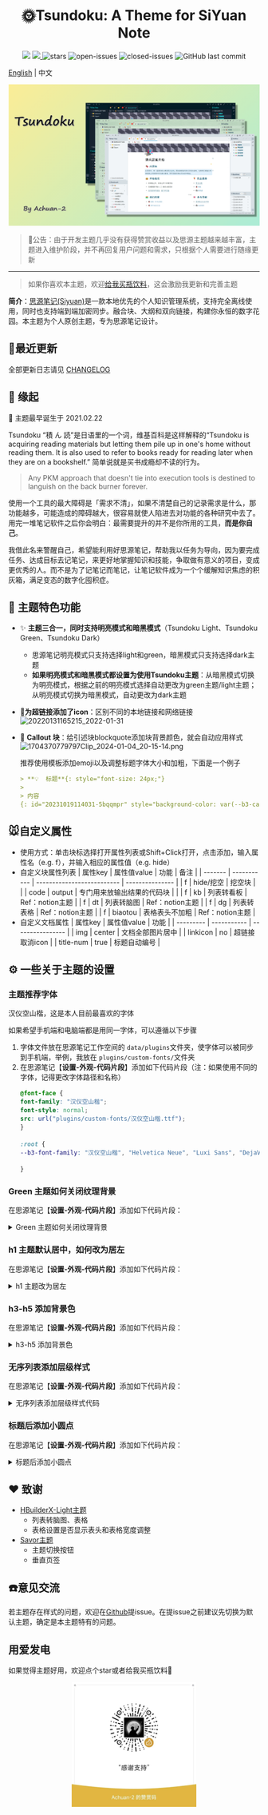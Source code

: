 <h1 align="center">🌞Tsundoku: A Theme for SiYuan Note</h1>



<p align="center">        
           <a title="Hits" target="_blank" href="https://github.com/Achuan-2/siyuan-themes-tsundoku-light"><img src="https://hits.b3log.org/Achuan-2/siyuan-themes-tsundoku-light.svg" ></a>
           <a title="GitHub release (latest by date including pre-releases)" target="_blank" href="https://github.com/Achuan-2/siyuan-themes-tsundoku/releases/latest">
                 <img src="https://img.shields.io/github/v/release/Achuan-2/siyuan-themes-tsundoku?include_prereleases&style=flat-square" >
           </a>
           <img src="https://img.shields.io/github/stars/Achuan-2/siyuan-themes-tsundoku" alt="stars">
           <img src="https://img.shields.io/github/issues-raw/Achuan-2/siyuan-themes-tsundoku" alt="open-issues">
           <img src="https://img.shields.io/github/issues-closed-raw/Achuan-2/siyuan-themes-tsundoku" alt="closed-issues">
          <img src="https://img.shields.io/github/last-commit/Achuan-2/siyuan-themes-tsundoku" alt="GitHub last commit">
</p>

[English](./README.md)  | 中文

![](preview.png)

> 📢公告：由于开发主题几乎没有获得赞赏收益以及思源主题越来越丰富，主题进入维护阶段，并不再回复用户问题和需求，只根据个人需要进行随缘更新

---

> 如果你喜欢本主题，欢迎[给我买瓶饮料](https://www.yuque.com/achuan-2)，这会激励我更新和完善主题

**简介**：[思源笔记(Siyuan)](https://github.com/siyuan-note/siyuan)是一款本地优先的个人知识管理系统，支持完全离线使用，同时也支持端到端加密同步。融合块、大纲和双向链接，构建你永恒的数字花园。本主题为个人原创主题，专为思源笔记设计。


## 🚀最近更新


全部更新日志请见 [CHANGELOG](https://cdn.jsdelivr.net/gh/Achuan-2/siyuan-themes-tsundoku@main/CHANGELOG.md)

## 💌 缘起

🎉 主题最早诞生于 2021.02.22

Tsundoku “積 ん 読”是日语里的一个词，维基百科是这样解释的“Tsundoku is acquiring reading materials but letting them pile up in one's home without reading them. It is also used to refer to books ready for reading later when they are on a bookshelf.” 简单说就是买书成瘾却不读的行为。

> Any PKM approach that doesn't tie into execution tools is destined to languish on the back burner forever.

使用一个工具的最大障碍是「需求不清」，如果不清楚自己的记录需求是什么，那功能越多，可能造成的障碍越大，很容易就使人陷进去对功能的各种研究中去了。用完一堆笔记软件之后你会明白：最需要提升的并不是你所用的工具，**而是你自己**。

我借此名来警醒自己，希望能利用好思源笔记，帮助我以任务为导向，因为要完成任务、达成目标去记笔记，来更好地掌握知识和技能，争取做有意义的项目，变成更优秀的人。而不是为了记笔记而笔记，让笔记软件成为一个个缓解知识焦虑的积灰箱，满足变态的数字化囤积症。

## 🐯 主题特色功能

- ✨ **主题三合一，同时支持明亮模式和暗黑模式**（Tsundoku Light、Tsundoku Green、Tsundoku Dark）

  - 思源笔记明亮模式只支持选择light和green，暗黑模式只支持选择dark主题
  - **如果明亮模式和暗黑模式都设置为使用Tsundoku主题**：从暗黑模式切换为明亮模式，根据之前的明亮模式选择自动更改为green主题/light主题；从明亮模式切换为暗黑模式，自动更改为dark主题
- 📎**为超链接添加了icon**：区别不同的本地链接和网络链接
  ![20220131165215_2022-01-31](https://cdn.jsdelivr.net/gh/Achuan-2/PicBed@pic/assets/README/20220131165215_2022-01-31.png)
- 🧊 **Callout 块**：给引述块blockquote添加块背景颜色，就会自动应用样式
  ![1704370779797Clip_2024-01-04_20-15-14.png](https://cdn.jsdelivr.net/gh/Achuan-2/PicBed@pic/assets/1704370779797Clip_2024-01-04_20-15-14.png)

  推荐使用模板添加emoji以及调整标题字体大小和加粗，下面是一个例子

  ```markdown
  > **💡  标题**{: style="font-size: 24px;"}
  >
  > 内容
  {: id="20231019114031-5bqqmpr" style="background-color: var(--b3-card-error-background); color: var(--b3-card-error-color);"}
  ```



## 🐭自定义属性

- 使用方式：单击块标选择打开属性列表或Shift+Click打开，点击添加，输入属性名（e.g. f），并输入相应的属性值（e.g.  hide）
- 自定义块属性列表
  | 属性key | 属性值value | 功能                       | 备注            |
  | ------- | ----------- | -------------------------- | --------------- |
  | f       | hide/挖空   | 挖空块                     |                 |
  | code    | output      | 专门用来放输出结果的代码块 |                 |
  | f       | kb          | 列表转看板                 | Ref：notion主题 |
  | f       | dt          | 列表转脑图                 | Ref：notion主题 |
  | f       | dg          | 列表转表格                 | Ref：notion主题 |
  | f       | biaotou     | 表格表头不加粗             | Ref：notion主题 |
- 自定义文档属性
  | 属性key   | 属性值value | 功能             |
  | --------- | ----------- | ---------------- |
  | img       | center      | 文档全部图片居中 |
  | linkicon  | no          | 超链接取消icon   |
  | title-num | true        | 标题自动编号     |

## ⚙️ 一些关于主题的设置

### 主题推荐字体

汉仪空山楷，这是本人目前最喜欢的字体

如果希望手机端和电脑端都是用同一字体，可以遵循以下步骤

1. 字体文件放在思源笔记工作空间的 `data/plugins`文件夹，使字体可以被同步到手机端，举例，我放在 `plugins/custom-fonts/`文件夹
2. 在思源笔记【**设置-外观-代码片段**】添加如下代码片段（注：如果使用不同的字体，记得更改字体路径和名称）
   ```css
   @font-face {
   font-family: "汉仪空山楷";
   font-style: normal;
   src: url("plugins/custom-fonts/汉仪空山楷.ttf");
   }

   :root {
   --b3-font-family: "汉仪空山楷", "Helvetica Neue", "Luxi Sans", "DejaVu Sans", "Hiragino Sans GB", "Microsoft Yahei", "sans-serif","Twitter Emoji","Apple Color Emoji", "Segoe UI Emoji", "Noto Color Emoji", "Segoe UI Symbol", "Android Emoji", "EmojiSymbols" !important;

   }


   ```

### Green 主题如何关闭纹理背景

在思源笔记【**设置-外观-代码片段**】添加如下代码片段：

<details>
  <summary>Green 主题如何关闭纹理背景</summary>

```css
.protyle-wysiwyg * {
background-image:none !important;

}

body * {
background-image:none !important;

}
```

</details>

### h1 主题默认居中，如何改为居左

在思源笔记【**设置-外观-代码片段**】添加如下代码片段：

<details>
  <summary> h1 主题改为居左</summary>

```css
.protyle-wysiwyg .h1 {
text-align:left !important;
border-bottom: none;
}
```

</details>

### h3-h5 添加背景色

在思源笔记【**设置-外观-代码片段**】添加如下代码片段：

<details>
  <summary>h3-h5 添加背景色</summary>

```css
.protyle-wysiwyg [data-node-id].h3,
.b3-typography h3 {
    /* h3标题基本样式 */
    font-size: 1.35em !important;
    color: var(--b3-card-info-color);
    background-color: var(--b3-card-info-background);
    box-shadow: 2px 2px 2px var(--b3-table-border-color);
}
.protyle-wysiwyg [data-node-id].h4,
.b3-typography h4 {
    /* h5标题基本样式 */
    font-size: 1.2em !important;
    color: var(--b3-card-success-color);
    background-color: var(--b3-card-success-background);
    box-shadow: 2px 2px 2px var(--b3-table-border-color);
}
.protyle-wysiwyg [data-node-id].h5,
.b3-typography h5 {
    /* h6标题基本样式 */
    font-size: 1.1em !important;
    color: var(--custom-h5-color);
    background-color: var(--b3-font-background9);
    box-shadow: 2px 2px 2px var(--b3-table-border-color);
}

```

</details>

### 无序列表添加层级样式

在思源笔记【**设置-外观-代码片段**】添加如下代码片段：

<details>
  <summary>无序列表添加层级样式代码</summary>

```css
[data-subtype="u"]>.li[data-subtype="u"]>.protyle-action svg{
	color:transparent;
}

[data-subtype="u"]>.li[data-subtype="u"]>.protyle-action::before {
    font-size: 1.5em;
    line-height: 1;
    margin-bottom: 0px;
	margin-left:13px;
    font-family: Arial;
	content: "•";
}

[data-subtype="u"]>[data-subtype="u"] .li[data-subtype="u"]>.protyle-action::before{
	content: "◦";
}
[data-subtype="u"]>[data-subtype="u"] .li[data-subtype="u"] .li[data-subtype="u"]>.protyle-action::before{
	content: "▪";
}
[data-subtype="u"]>[data-subtype="u"] .li[data-subtype="u"] .li[data-subtype="u"] .li[data-subtype="u"]>.protyle-action::before{
	content: "•";
}
[data-subtype="u"]>[data-subtype="u"] .li[data-subtype="u"] .li[data-subtype="u"] .li[data-subtype="u"] .li[data-subtype="u"]>.protyle-action::before{
	content: "◦";
}
[data-subtype="u"]>[data-subtype="u"] .li[data-subtype="u"] .li[data-subtype="u"] .li[data-subtype="u"] .li[data-subtype="u"] .li[data-subtype="u"]>.protyle-action::before{
	content: "▪";
}
[data-subtype="u"]>[data-subtype="u"] .li[data-subtype="u"] .li[data-subtype="u"] .li[data-subtype="u"] .li[data-subtype="u"] .li[data-subtype="u"] .li[data-subtype="u"]>.protyle-action::before{
	content: "•";
}
[data-subtype="u"]>[data-subtype="u"] .li[data-subtype="u"] .li[data-subtype="u"] .li[data-subtype="u"] .li[data-subtype="u"] .li[data-subtype="u"] .li[data-subtype="u"] .li[data-subtype="u"]>.protyle-action::before{
	content: "◦";
}
[data-subtype="u"]>[data-subtype="u"] .li[data-subtype="u"] .li[data-subtype="u"] .li[data-subtype="u"] .li[data-subtype="u"] .li[data-subtype="u"] .li[data-subtype="u"] .li[data-subtype="u"] .li[data-subtype="u"]>.protyle-action::before{
	content: "▪";
}
[data-subtype="u"]>[data-subtype="u"] .li[data-subtype="u"] .li[data-subtype="u"] .li[data-subtype="u"] .li[data-subtype="u"] .li[data-subtype="u"] .li[data-subtype="u"] .li[data-subtype="u"] .li[data-subtype="u"] .li[data-subtype="u"]>.protyle-action::before{
	content: "•";
}
[data-subtype="u"]>[data-subtype="u"] .li[data-subtype="u"] .li[data-subtype="u"] .li[data-subtype="u"] .li[data-subtype="u"] .li[data-subtype="u"] .li[data-subtype="u"] .li[data-subtype="u"] .li[data-subtype="u"] .li[data-subtype="u"] .li[data-subtype="u"]>.protyle-action::before{
	content: "◦";
}
[data-subtype="u"]>[data-subtype="u"] .li[data-subtype="u"] .li[data-subtype="u"] .li[data-subtype="u"] .li[data-subtype="u"] .li[data-subtype="u"] .li[data-subtype="u"] .li[data-subtype="u"] .li[data-subtype="u"] .li[data-subtype="u"] .li[data-subtype="u"] .li[data-subtype="u"]>.protyle-action::before{
	content: "▪";
}

```

</details>

### 标题后添加小圆点

在思源笔记【**设置-外观-代码片段**】添加如下代码片段：

<details>
  <summary>标题后添加小圆点</summary>

```css
:root {
	--h1-list-graphic: var(--custom-h1-color, #0f4c81);
	--h2-list-graphic: var(--custom-h2-color, #083256);
	--h3-list-graphic: var(--custom-h3-color, #63a4c1);
	--h4-list-graphic: var(--custom-h4-color, #71a796);
	--h5-list-graphic: var(--custom-h5-color, #3b51a4);
	--h6-list-graphic: var(--custom-h6-color, #dda36a);
}


.protyle-wysiwyg .h1>[spellcheck]:not(:empty)::after {
	content: "";
	position: absolute;
	float: left;
	margin-left: 5px;
	height: 0.45em;
	width: 0.15em;
	bottom: 40%;
	border-radius: 3px;
	background-color: var(--h1-list-graphic);
	opacity: 0.5;
}

.protyle-wysiwyg [data-node-id].li>.protyle-action~.h1>[spellcheck]::after {
	bottom: 40%;
}

.protyle-wysiwyg .h2>[spellcheck]:not(:empty)::after {
	content: "";
	position: absolute;
	float: left;
	margin-left: 5px;
	height: 0.16em;
	width: 0.16em;
	bottom: 40%;
	border-radius: 3px;
	background-color: var(--h2-list-graphic);
	opacity: 0.5;
	box-shadow: 0.25em 0.25em 0 0 var(--h2-list-graphic);
}

.protyle-wysiwyg [data-node-id].li>.protyle-action~.h2>[spellcheck]::after {
	bottom: 40%;
}

.protyle-wysiwyg .h3>[spellcheck]:not(:empty)::after {
	content: "";
	position: absolute;
	float: left;
	margin-left: 5px;
	height: 0.16em;
	width: 0.16em;
	bottom: 40%;
	border-radius: 3px;
	background-color: var(--h3-list-graphic);
	opacity: 0.5;
	box-shadow: 0.25em 0.25em 0 0 var(--h3-list-graphic), 0 0.25em 0 0 var(--h3-list-graphic);
}

.protyle-wysiwyg .h4>[spellcheck]:not(:empty)::after {
	content: "";
	position: absolute;
	float: left;
	margin-left: 5px;
	height: 0.15em;
	width: 0.15em;
	bottom: 40%;
	border-radius: 3px;
	background-color: var(--h4-list-graphic);
	opacity: 0.5;
	box-shadow: 0.25em 0.25em 0 0 var(--h4-list-graphic), 0 0.25em 0 0 var(--h4-list-graphic), 0.25em 0 0 0 var(--h4-list-graphic);
}

.protyle-wysiwyg .h5>[spellcheck]:not(:empty)::after {
	content: "";
	position: absolute;
	float: left;
	margin-left: 5px;
	height: 0.15em;
	width: 0.15em;
	bottom: 40%;
	border-radius: 3px;
	background-color: var(--h5-list-graphic);
	opacity: 0.5;
	box-shadow: 0.25em 0.25em 0 0 var(--h5-list-graphic), 0 0.25em 0 0 var(--h5-list-graphic), 0.25em 0 0 0 var(--h5-list-graphic), 0 -0.25em 0 0 var(--h5-list-graphic);
}

.protyle-wysiwyg .h6>[spellcheck]:not(:empty)::after {
	content: "";
	position: absolute;
	float: left;
	margin-left: 5px;
	height: 0.15em;
	width: 0.15em;
	bottom: 40%;
	border-radius: 3px;
	background-color: var(--h6-list-graphic);
	opacity: 0.5;
	box-shadow: 0.25em 0.25em 0 0 var(--h6-list-graphic), 0 0.25em 0 0 var(--h6-list-graphic), 0.25em 0 0 0 var(--h6-list-graphic), 0 -0.25em 0 0 var(--h6-list-graphic), 0.25em -0.25em 0 0 var(--h6-list-graphic);
}

/* 添加一个可选的隐藏类，当需要临时禁用时使用 */
.h-reminder-disabled .protyle-wysiwyg .h1>[spellcheck]:not(:empty)::after,
.h-reminder-disabled .protyle-wysiwyg .h2>[spellcheck]:not(:empty)::after,
.h-reminder-disabled .protyle-wysiwyg .h3>[spellcheck]:not(:empty)::after,
.h-reminder-disabled .protyle-wysiwyg .h4>[spellcheck]:not(:empty)::after,
.h-reminder-disabled .protyle-wysiwyg .h5>[spellcheck]:not(:empty)::after,
.h-reminder-disabled .protyle-wysiwyg .h6>[spellcheck]:not(:empty)::after {
	display: none !important;
}

```

</details>

## ❤ 致谢

- [HBuilderX-Light主题](https://github.com/UFDXD/HBuilderX-Light)
  - 列表转脑图、表格
  - 表格设置是否显示表头和表格宽度调整
- [Savor主题](https://github.com/royc01/notion-theme)
  - 主题切换按钮
  - 垂直页签



## ☎️意见交流

若主题存在样式的问题，欢迎在[Github](https://github.com/Achuan-2/siyuan-themes-tsundoku)提issue。在提issue之前建议先切换为默认主题，确定是本主题特有的问题。

## 用爱发电

如果觉得主题好用，欢迎点个star或者给我买瓶饮料🙏

<div align="center">
  <img src="donate.webp" width="250" />
</div>
